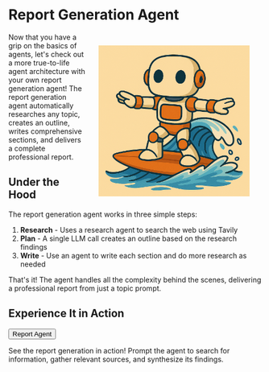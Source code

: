 # Report Generation Agent

<img src="_static/robots/surf.png" alt="Research Agent Robot" style="float:right; max-width:300px;margin:25px;" />

Now that you have a grip on the basics of agents, let's check out a more true-to-life agent architecture with your own report generation agent!
The report generation agent automatically researches any topic, creates an outline, writes comprehensive sections, and delivers a complete professional report.

## Under the Hood

The report generation agent works in three simple steps:

1. **Research** - Uses a research agent to search the web using Tavily
2. **Plan** - A single LLM call creates an outline based on the research findings
3. **Write** - Use an agent to write each section and do more research as needed

That's it! The agent handles all the complexity behind the scenes, delivering a professional report from just a topic prompt.

## Experience It in Action

<button onclick="openOrCreateFileInJupyterLab('code/researcher_client.ipynb');"><i class="fa-solid fa-flask"></i> Report Agent</button>

See the report generation in action! Prompt the agent to search for information, gather relevant sources, and synthesize its findings. 